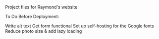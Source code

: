 Project files for Raymond's website

To Do Before Deployment:

Write alt text
Get form functional
Set up self-hosting for the Google fonts
Reduce photo size & add lazy loading
